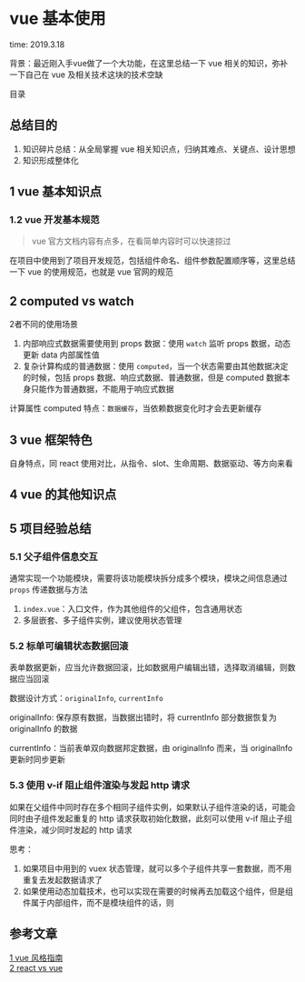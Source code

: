 # vue 基本使用

time: 2019.3.18

背景：最近刚入手vue做了一个大功能，在这里总结一下 vue 相关的知识，弥补一下自己在 vue 及相关技术这块的技术空缺

目录

## 总结目的

1. 知识碎片总结：从全局掌握 vue 相关知识点，归纳其难点、关键点、设计思想
2. 知识形成整体化

## 1 vue 基本知识点

### 1.2 vue 开发基本规范

> vue 官方文档内容有点多，在看简单内容时可以快速掠过

在项目中使用到了项目开发规范，包括组件命名、组件参数配置顺序等，这里总结一下 vue 的使用规范，也就是 vue 官网的规范

## 2 computed vs watch

2者不同的使用场景

1. 内部响应式数据需要使用到 props 数据：使用 `watch` 监听 props 数据，动态更新 data 内部属性值
2. 复杂计算构成的普通数据：使用 `computed`，当一个状态需要由其他数据决定的时候，包括 props 数据、响应式数据、普通数据，但是 computed 数据本身只能作为普通数据，不能用于响应式数据

计算属性 computed 特点：`数据缓存`，当依赖数据变化时才会去更新缓存

## 3 vue 框架特色

自身特点，同 react 使用对比，从指令、slot、生命周期、数据驱动、等方向来看

## 4 vue 的其他知识点

## 5 项目经验总结

### 5.1 父子组件信息交互

通常实现一个功能模块，需要将该功能模块拆分成多个模块，模块之间信息通过 `props` 传递数据与方法

1. `index.vue`：入口文件，作为其他组件的父组件，包含通用状态
2. 多层嵌套、多子组件实例，建议使用状态管理

### 5.2 标单可编辑状态数据回滚

表单数据更新，应当允许数据回滚，比如数据用户编辑出错，选择取消编辑，则数据应当回滚

数据设计方式：`originalInfo`, `currentInfo`

originalInfo: 保存原有数据，当数据出错时，将 currentInfo 部分数据恢复为 originalInfo 的数据

currentInfo：当前表单双向数据邦定数据，由 originalInfo 而来，当 originalInfo 更新时同步更新

### 5.3 使用 v-if 阻止组件渲染与发起 http 请求

如果在父组件中同时存在多个相同子组件实例，如果默认子组件渲染的话，可能会同时由子组件发起重复的 http 请求获取初始化数据，此刻可以使用 v-if 阻止子组件渲染，减少同时发起的 http 请求

思考：

1. 如果项目中用到的 vuex 状态管理，就可以多个子组件共享一套数据，而不用重复去发起数据请求了
2. 如果使用动态加载技术，也可以实现在需要的时候再去加载这个组件，但是组件属于内部组件，而不是模块组件的话，则

## 参考文章

[1 vue 风格指南](https://cn.vuejs.org/v2/style-guide/)  
[2 react vs vue](../react/react-vs-vue.md)